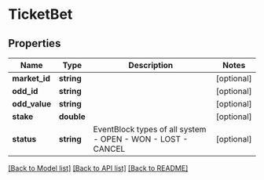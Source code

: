 # TicketBet

## Properties
Name | Type | Description | Notes
------------ | ------------- | ------------- | -------------
**market_id** | **string** |  | [optional] 
**odd_id** | **string** |  | [optional] 
**odd_value** | **string** |  | [optional] 
**stake** | **double** |  | [optional] 
**status** | **string** | EventBlock types of all system   - OPEN   - WON   - LOST   - CANCEL | [optional] 

[[Back to Model list]](../README.md#documentation-for-models) [[Back to API list]](../README.md#documentation-for-api-endpoints) [[Back to README]](../README.md)


